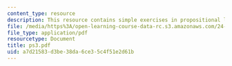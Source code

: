 ```yaml
---
content_type: resource
description: This resource contains simple exercises in propositional logic.
file: /media/https%3A/open-learning-course-data-rc.s3.amazonaws.com/24-903-language-and-its-structure-iii-semantics-and-pragmatics-spring-2005/a7d21583d3be38da6ce35c4f51e2d61b_ps3.pdf
file_type: application/pdf
resourcetype: Document
title: ps3.pdf
uid: a7d21583-d3be-38da-6ce3-5c4f51e2d61b
---
```

